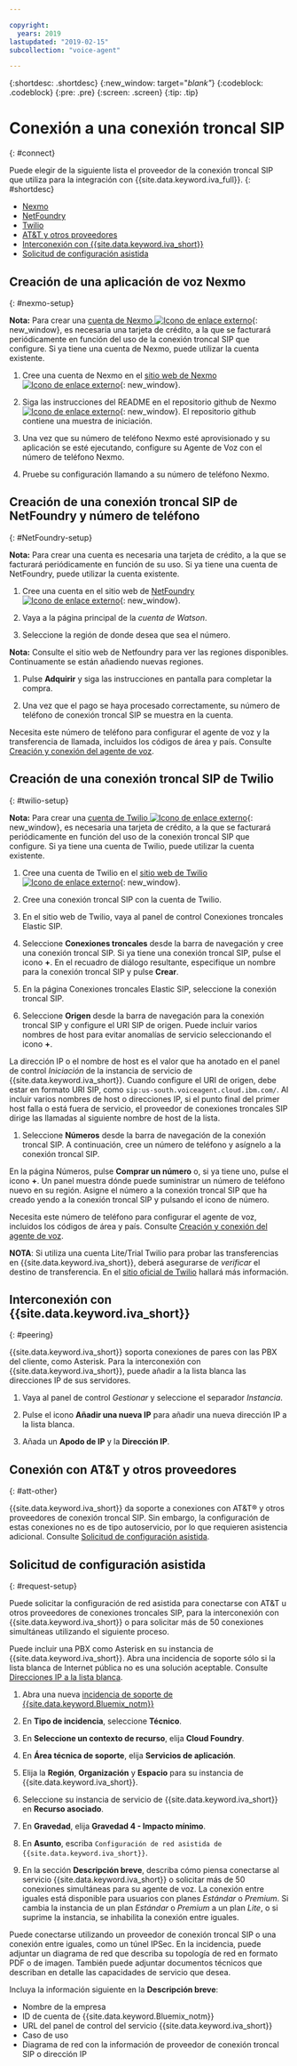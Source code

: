 ```yaml
---

copyright:
  years: 2019
lastupdated: "2019-02-15"
subcollection: "voice-agent"

---
```


{:shortdesc: .shortdesc}
{:new_window: target="_blank"_}
{:codeblock: .codeblock}
{:pre: .pre}
{:screen: .screen}
{:tip: .tip}


# Conexión a una conexión troncal SIP
{: #connect}

Puede elegir de la siguiente lista el proveedor de la conexión troncal SIP que utiliza para la integración con {{site.data.keyword.iva_full}}.
{: #shortdesc}

* [Nexmo](#nexmo-setup)
* [NetFoundry](#NetFoundry-setup)
* [Twilio](#twilio-setup)
* [AT&T y otros proveedores](#att-other)
* [Interconexión con {{site.data.keyword.iva_short}}](#peering)
* [Solicitud de configuración asistida](#request-setup)

## Creación de una aplicación de voz Nexmo
{: #nexmo-setup}

  **Nota:** Para crear una [cuenta de Nexmo ![Icono de enlace externo](../../icons/launch-glyph.svg "Icono de enlace externo")](https://dashboard.nexmo.com/sign-up){: new_window}, es necesaria una tarjeta de crédito, a la que se facturará periódicamente en función del uso de la conexión troncal SIP que configure. Si ya tiene una cuenta de Nexmo, puede utilizar la cuenta existente.

  1. Cree una cuenta de Nexmo en el [sitio web de Nexmo ![Icono de enlace externo](../../icons/launch-glyph.svg "Icono de enlace externo")](https://dashboard.nexmo.com/sign-up){: new_window}.

  1. Siga las instrucciones del README en el repositorio github de Nexmo [![Icono de enlace externo](../../icons/launch-glyph.svg "Icono de enlace externo")](https://github.com/nexmo-community/watson-voice-agent){: new_window}. El repositorio github contiene una muestra de iniciación.

  1. Una vez que su número de teléfono Nexmo esté aprovisionado y su aplicación se esté ejecutando, configure su Agente de Voz con el número de teléfono Nexmo.

  1. Pruebe su configuración llamando a su número de teléfono Nexmo.


## Creación de una conexión troncal SIP de NetFoundry y número de teléfono
{: #NetFoundry-setup}

**Nota:** Para crear una cuenta es necesaria una tarjeta de crédito, a la que se facturará periódicamente en función de su uso. Si ya tiene una cuenta de NetFoundry, puede utilizar la cuenta existente.

1. Cree una cuenta en el sitio web de [NetFoundry![Icono de enlace externo](../../icons/launch-glyph.svg "Icono de enlace externo")](https://watson.netfoundry.io/watson-login){: new_window}.

1. Vaya a la página principal de la _cuenta de Watson_.

1. Seleccione la región de donde desea que sea el número.

  **Nota:** Consulte el sitio web de Netfoundry para ver las regiones disponibles. Continuamente se están añadiendo nuevas regiones.

1. Pulse **Adquirir** y siga las instrucciones en pantalla para completar la compra.

1. Una vez que el pago se haya procesado correctamente, su número de teléfono de conexión troncal SIP se muestra en la cuenta.

Necesita este número de teléfono para configurar el agente de voz y la transferencia de llamada, incluidos los códigos de área y país. Consulte [Creación y conexión del agente de voz](/docs/services/voice-agent?topic=voice-agent-getting-started-tutorial#step3).


## Creación de una conexión troncal SIP de Twilio
{: #twilio-setup}

**Nota:** Para crear una [cuenta de Twilio ![Icono de enlace externo](../../icons/launch-glyph.svg "Icono de enlace externo")](https://www.twilio.com/try-twilio){: new_window}, es necesaria una tarjeta de crédito, a la que se facturará periódicamente en función del uso de la conexión troncal SIP que configure. Si ya tiene una cuenta de Twilio, puede utilizar la cuenta existente.

  1. Cree una cuenta de Twilio en el [sitio web de Twilio ![Icono de enlace externo](../../icons/launch-glyph.svg "Icono de enlace externo")](https://www.twilio.com/try-twilio){: new_window}.

  1. Cree una conexión troncal SIP con la cuenta de Twilio.

  1. En el sitio web de Twilio, vaya al panel de control Conexiones troncales Elastic SIP.

  1. Seleccione **Conexiones troncales** desde la barra de navegación y cree una conexión troncal SIP. Si ya tiene una conexión troncal SIP, pulse el icono **+**. En el recuadro de diálogo resultante, especifique un nombre para la conexión troncal SIP y pulse **Crear**.

  1. En la página Conexiones troncales Elastic SIP, seleccione la conexión troncal SIP.

  1. Seleccione **Origen** desde la barra de navegación para la conexión troncal SIP y configure el URI SIP de origen. Puede incluir varios nombres de host para evitar anomalías de servicio seleccionando el icono **+**.

  La dirección IP o el nombre de host es el valor que ha anotado en el panel de control _Iniciación_ de la instancia de servicio de {{site.data.keyword.iva_short}}. Cuando configure el URI de origen, debe estar en formato URI SIP, como `sip:us-south.voiceagent.cloud.ibm.com/`. Al incluir varios nombres de host o direcciones IP, si el punto final del primer host falla o está fuera de servicio, el proveedor de conexiones troncales SIP dirige las llamadas al siguiente nombre de host de la lista.

  1. Seleccione **Números** desde la barra de navegación de la conexión troncal SIP. A continuación, cree un número de teléfono y asígnelo a la conexión troncal SIP.

  En la página Números, pulse **Comprar un número** o, si ya tiene uno, pulse el icono **+**. Un panel muestra dónde puede suministrar un número de teléfono nuevo en su región. Asigne el número a la conexión troncal SIP que ha creado yendo a la conexión troncal SIP y pulsando el icono de número.

  Necesita este número de teléfono para configurar el agente de voz, incluidos los códigos de área y país. Consulte [Creación y conexión del agente de voz](/docs/services/voice-agent?topic=voice-agent-getting-started-tutorial#step3).

  **NOTA**: Si utiliza una cuenta Lite/Trial Twilio para probar las transferencias en {{site.data.keyword.iva_short}},
deberá asegurarse de _verificar_ el destino de transferencia. En el [sitio oficial de Twilio](https://support.twilio.com/hc/en-us/articles/223136107-How-does-Twilio-s-Free-Trial-work-) hallará más información.

## Interconexión con {{site.data.keyword.iva_short}}
{: #peering}

{{site.data.keyword.iva_short}} soporta conexiones de pares con las PBX del cliente, como Asterisk. Para la interconexión con {{site.data.keyword.iva_short}}, puede añadir a la lista blanca las direcciones IP de sus servidores.

1. Vaya al panel de control _Gestionar_ y seleccione el separador _Instancia_.

1. Pulse el icono **Añadir una nueva IP** para añadir una nueva dirección IP a la lista blanca.

1. Añada un **Apodo de IP** y la **Dirección IP**.

## Conexión con AT&T y otros proveedores
{: #att-other}

{{site.data.keyword.iva_short}} da soporte a conexiones con AT&T&reg; y otros proveedores de conexión troncal SIP. Sin embargo, la configuración de estas conexiones no es de tipo autoservicio, por lo que requieren asistencia adicional. Consulte [Solicitud de configuración asistida](#request-setup).

## Solicitud de configuración asistida
{: #request-setup}

Puede solicitar la configuración de red asistida para conectarse con AT&T u otros proveedores de conexiones troncales SIP, para la interconexión con {{site.data.keyword.iva_short}} o para solicitar más de 50 conexiones simultáneas utilizando el siguiente proceso.

Puede incluir una PBX como Asterisk en su instancia de {{site.data.keyword.iva_short}}. Abra una incidencia de soporte sólo si la lista blanca de Internet pública no es una solución aceptable. Consulte [Direcciones IP a la lista blanca](/docs/services/voice-agent?topic=voice-agent-whitelist_IP#whitelist_IP).

1. Abra una nueva [incidencia de soporte de {{site.data.keyword.Bluemix_notm}}](https://cloud.ibm.com/unifiedsupport/tickets/add)

1. En **Tipo de incidencia**, seleccione **Técnico**.

1. En **Seleccione un contexto de recurso**, elija **Cloud Foundry**.

1. En **Área técnica de soporte**, elija **Servicios de aplicación**.

1. Elija la **Región**, **Organización** y **Espacio** para su instancia de {{site.data.keyword.iva_short}}.

1. Seleccione su instancia de servicio de {{site.data.keyword.iva_short}} en **Recurso asociado**.

1. En **Gravedad**, elija **Gravedad 4 - Impacto mínimo**.

1. En **Asunto**, escriba `Configuración de red asistida de {{site.data.keyword.iva_short}}`.

1. En la sección **Descripción breve**, describa cómo piensa conectarse al servicio {{site.data.keyword.iva_short}} o solicitar más de 50 conexiones simultáneas para su agente de voz. La conexión entre iguales está disponible para usuarios con planes _Estándar_ o _Premium_. Si cambia la instancia de un plan _Estándar_ o _Premium_ a un plan _Lite_, o si suprime la instancia, se inhabilita la conexión entre iguales.

  Puede conectarse utilizando un proveedor de conexión troncal SIP o una conexión entre iguales, como un túnel IPSec. En la incidencia, puede adjuntar un diagrama de red que describa su topología de red en formato PDF o de imagen. También puede adjuntar documentos técnicos que describan en detalle las capacidades de servicio que desea.

  Incluya la información siguiente en la **Descripción breve**:
  * Nombre de la empresa
  * ID de cuenta de {{site.data.keyword.Bluemix_notm}}
  * URL del panel de control del servicio {{site.data.keyword.iva_short}}
  * Caso de uso
  * Diagrama de red con la información de proveedor de conexión troncal SIP o dirección IP
